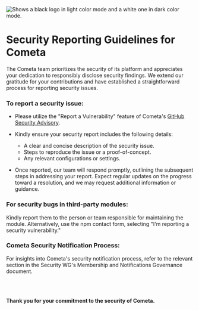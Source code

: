 <picture>
  <source media="(prefers-color-scheme: dark)" srcset="https://raw.githubusercontent.com/cometa-rocks/cometa_documentation/main/img/logos/COMETAROCKS_LogoEslog_Y_W.png">
  <source media="(prefers-color-scheme: light)" srcset="https://raw.githubusercontent.com/cometa-rocks/cometa_documentation/main/img/logos/COMETAROCKS_LogoEslog_Y_B.png">
  <img alt="Shows a black logo in light color mode and a white one in dark color mode." src="https://raw.githubusercontent.com/cometa-rocks/cometa_documentation/main/img/logos/COMETAROCKS_LogoEslog_Y_B.png">
</picture>

# Security Reporting Guidelines for Cometa

The Cometa team prioritizes the security of its platform and appreciates your dedication to responsibly disclose security findings. We extend our gratitude for your contributions and have established a straightforward process for reporting security issues.

### To report a security issue:

* Please utilize the "Report a Vulnerability" feature of Cometa's [GitHub Security Advisory](https://github.com/cometa-rocks/cometa/security/advisories/new).

* Kindly ensure your security report includes the following details:
    * A clear and concise description of the security issue.
    * Steps to reproduce the issue or a proof-of-concept.
    * Any relevant configurations or settings.

* Once reported, our team will respond promptly, outlining the subsequent steps in addressing your report. Expect regular updates on the progress toward a resolution, and we may request additional information or guidance.

### For security bugs in third-party modules:

Kindly report them to the person or team responsible for maintaining the module. Alternatively, use the npm contact form, selecting "I'm reporting a security vulnerability."

### Cometa Security Notification Process:

For insights into Cometa's security notification process, refer to the relevant section in the Security WG's Membership and Notifications Governance document.


<br>
<br>

**Thank you for your commitment to the security of Cometa.**
